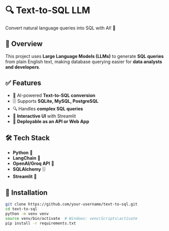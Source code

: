 # 🔍 Text-to-SQL LLM  

Convert natural language queries into SQL with AI! 🚀  

## 📌 Overview  

This project uses **Large Language Models (LLMs)** to generate **SQL queries** from plain English text, making database querying easier for **data analysts and developers**.  

## ✅ Features  
- 🧠 AI-powered **Text-to-SQL conversion**  
- 🗄️ Supports **SQLite, MySQL, PostgreSQL**  
- 🔍 Handles **complex SQL queries**  
- 🎨 **Interactive UI** with Streamlit  
- 🚀 **Deployable as an API or Web App**  

## 🛠 Tech Stack  
- **Python** 🐍  
- **LangChain** 🔗  
- **OpenAI/Groq API** 🤖  
- **SQLAlchemy** 🗄️  
- **Streamlit** 🎈  

## 🚀 Installation  

```bash
git clone https://github.com/your-username/text-to-sql.git
cd text-to-sql
python -m venv venv
source venv/bin/activate  # Windows: venv\Scripts\activate
pip install -r requirements.txt



